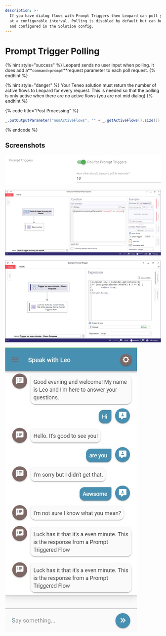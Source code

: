 ```yaml
---
description: >-
  If you have dialog flows with Prompt Triggers then Leopard can poll your TIE
  at a configurable interval. Polling is disabled by default but can be enabled
  and configured in the Solution config.
---
```


# Prompt Trigger Polling

{% hint style="success" %}
Leopard sends no user input when polling. It does add a**`command=prompt`**request parameter to each poll request.
{% endhint %}

{% hint style="danger" %}
Your Teneo solution must return the number of active flows to Leopard for every request. This is needed so that the polling is only active when there are no active flows \(you are not mid dialog\) 
{% endhint %}

{% code title="Post Processing" %}
```groovy
_.putOutputParameter("numActiveFlows", "" + _.getActiveFlows().size())
```
{% endcode %}

## Screenshots

![Leopard Config for Prompt Trigger Polling](../.gitbook/assets/promt-trigger-config.jpg)

![A catch all flow that handles every poll request](../.gitbook/assets/catch-all-flow-polling.jpg)

![A contrived flow with a Prompt Trigger that only executes when the current minutes are even numbers ](../.gitbook/assets/prompt-triggered-flow.jpg)

![Answers form Flows triggered via Prompt Triggers showing in Leopard](../.gitbook/assets/polling-working-in-leopard.jpg)

